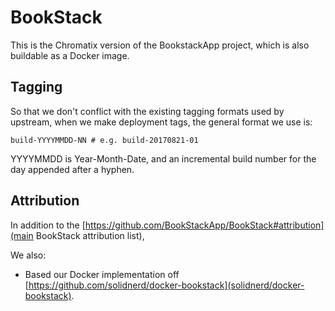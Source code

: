 # BookStack

This is the Chromatix version of the BookstackApp project, which is also
buildable as a Docker image.

## Tagging
So that we don't conflict with the existing tagging formats used by upstream,
when we make deployment tags, the general format we use is:

```
build-YYYYMMDD-NN # e.g. build-20170821-01
```
YYYYMMDD is Year-Month-Date, and an incremental build number for the day
appended after a hyphen.

## Attribution

In addition to the [https://github.com/BookStackApp/BookStack#attribution](main BookStack attribution list), 

We also:

* Based our Docker implementation off [https://github.com/solidnerd/docker-bookstack](solidnerd/docker-bookstack).
